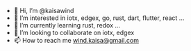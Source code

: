 - 👋 Hi, I’m @kaisawind
- 👀 I’m interested in iotx, edgex, go, rust, dart, flutter, react ...
- 🌱 I’m currently learning rust, redox ...
- 💞️ I’m looking to collaborate on iotx, edgex
- 📫 How to reach me wind.kaisa@gmail.com

<!---
kaisawind/kaisawind is a ✨ special ✨ repository because its `README.md` (this file) appears on your GitHub profile.
You can click the Preview link to take a look at your changes.
--->
